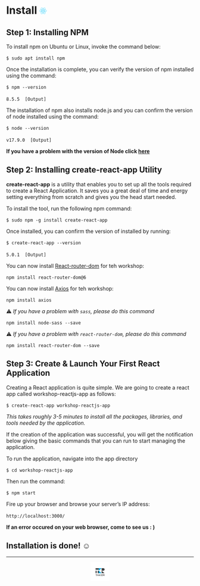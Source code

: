 # Install <img src="../.assets/react-icon.png" width=20>

## Step 1: Installing NPM

To install npm on Ubuntu or Linux, invoke the command below:
```shell
$ sudo apt install npm
```

Once the installation is complete, you can verify the version of npm installed using the command:
```shell
$ npm --version

8.5.5  [Output]
```

The installation of npm also installs node.js and you can confirm the version of node installed using the command:
```shell
$ node --version

v17.9.0  [Output]
```

**If you have a problem with the version of Node click [here](Problems.md#problems)**

## Step 2: Installing create-react-app Utility

**create-react-app** is a utility that enables you to set up all the tools required to create a React Application. It saves you a great deal of time and energy setting everything from scratch and gives you the head start needed.

To install the tool, run the following npm command:
```shell
$ sudo npm -g install create-react-app
```

Once installed, you can confirm the version of installed by running:
```shell
$ create-react-app --version

5.0.1  [Output]
```

You can now install [React-router-dom](https://v5.reactrouter.com/web/guides/quick-start) for teh workshop:
```shell
npm install react-router-dom@6
```

You can now install [Axios](https://www.digitalocean.com/community/tutorials/react-axios-react-fr) for teh workshop:
```shell
npm install axios
```

:warning: *If you have a problem with `sass`, please do this command*
```shell
npm install node-sass --save
```

:warning: *If you have a problem with `react-router-dom`, please do this command*
```shell
npm install react-router-dom --save
```

## Step 3: Create & Launch Your First React Application

Creating a React application is quite simple. We are going to create a react app called workshop-reactjs-app as follows:
```shell
$ create-react-app workshop-reactjs-app
```

*This takes roughly 3-5 minutes to install all the packages, libraries, and tools needed by the application.*

If the creation of the application was successful, you will get the notification below giving the basic commands that you can run to start managing the application.

To run the application, navigate into the app directory
```shell
$ cd workshop-reactjs-app
```

Then run the command:
```shell
$ npm start
```

Fire up your browser and browse your server’s IP address:

`http://localhost:3000/`

**If an error occured on your web browser, come to see us : )**

## Installation is done! :relaxed:

---

<div align="center">

<a href="https://github.com/juniorconseiltaker" target="_blank"><img src="../.assets/taker-icon.png" width="50"></a>

</div>
